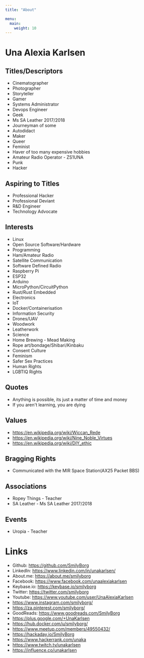 ```yaml
---
title: "About"

menu:
  main:
    weight: 10
---
```


# Una Alexia Karlsen

## Titles/Descriptors
- Cinematographer
- Photographer
- Storyteller
- Gamer
- Systems Administrator
- Devops Engineer
- Geek
- Ms SA Leather 2017/2018
- Journeyman of some
- Autodidact
- Maker
- Queer
- Feminist
- Haver of too many expensive hobbies
- Amateur Radio Operator - ZS1UNA
- Punk
- Hacker

## Aspiring to Titles
- Professional Hacker
- Professional Deviant
- R&D Engineer
- Technology Advocate

## Interests
- Linux
- Open Source Software/Hardware
- Programming
- Ham/Amateur Radio
- Satellite Communication
- Software Defined Radio
- Raspberry Pi
- ESP32
- Arduino
- MicroPython/CircuitPython
- Rust/Rust Embedded
- Electronics
- IoT
- Docker/Containerisation
- Information Security
- Drones/UAV
- Woodwork
- Leatherwork
- Science
- Home Brewing - Mead Making
- Rope art/bondage/Shibari/Kinbaku
- Consent Culture
- Feminism
- Safer Sex Practices
- Human Rights
- LGBTIQ Rights

## Quotes
- Anything is possible, its just a matter of time and money
- If you aren't learning, you are dying


## Values
- https://en.wikipedia.org/wiki/Wiccan_Rede
- https://en.wikipedia.org/wiki/Nine_Noble_Virtues
- https://en.wikipedia.org/wiki/DIY_ethic

## Bragging Rights
- Communicated with the MIR Space Station(AX25 Packet BBS)

## Associations
- Ropey Things - Teacher
- SA Leather - Ms SA Leather 2017/2018

## Events
- Uropia - Teacher

# Links
- Github: https://github.com/SmilyBorg
- LinkedIn: https://www.linkedin.com/in/unakarlsen/
- About.me: https://about.me/smilyborg
- Facebook: https://www.facebook.com/unaalexiakarlsen
- Keybase.io: https://keybase.io/smilyborg
- Twitter: https://twitter.com/smilyborg
- Youtube: https://www.youtube.com/user/UnaAlexiaKarlsen
- https://www.instagram.com/smilyborg/
- https://za.pinterest.com/smilyborg/
- GoodReads: https://www.goodreads.com/SmilyBorg
- https://plus.google.com/+UnaKarlsen
- https://hub.docker.com/u/smilyborg/
- https://www.meetup.com/members/49550432/
- https://hackaday.io/SmilyBorg
- https://www.hackerrank.com/unaka
- https://www.twitch.tv/unakarlsen
- https://influence.co/unakarlsen

